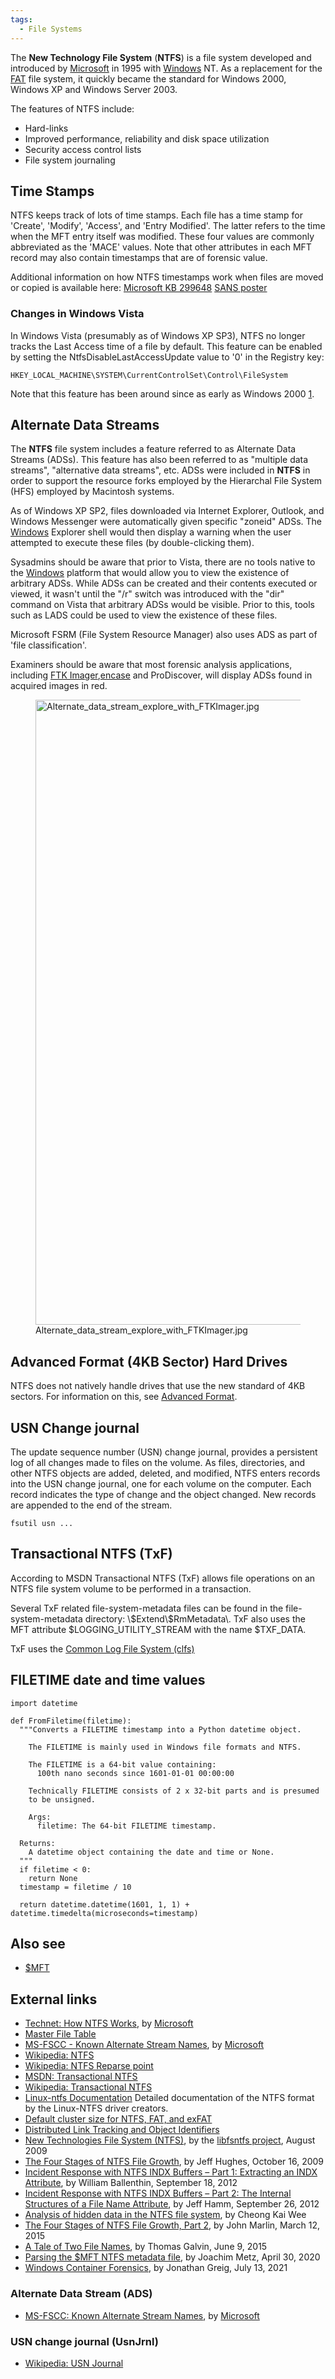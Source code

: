```yaml
---
tags:
  - File Systems
---
```

The **New Technology File System** (**NTFS**) is a file system developed and
introduced by [Microsoft](microsoft.md) in 1995 with [Windows](windows.md) NT.
As a replacement for the [FAT](fat.md) file system, it quickly became the
standard for Windows 2000, Windows XP and Windows Server 2003.

The features of NTFS include:

* Hard-links
* Improved performance, reliability and disk space utilization
* Security access control lists
* File system journaling

## Time Stamps

NTFS keeps track of lots of time stamps. Each file has a time stamp for
'Create', 'Modify', 'Access', and 'Entry Modified'. The latter refers to
the time when the MFT entry itself was modified. These four values are
commonly abbreviated as the 'MACE' values. Note that other attributes in
each MFT record may also contain timestamps that are of forensic value.

Additional information on how NTFS timestamps work when files are moved
or copied is available here: [Microsoft KB
299648](http://support.microsoft.com/kb/299648) [SANS
poster](https://www.sans.org/posters/windows-forensic-analysis/)

### Changes in Windows Vista

In Windows Vista (presumably as of Windows XP SP3), NTFS no longer
tracks the Last Access time of a file by default. This feature can be
enabled by setting the NtfsDisableLastAccessUpdate value to '0' in the
Registry key:

    HKEY_LOCAL_MACHINE\SYSTEM\CurrentControlSet\Control\FileSystem

Note that this feature has been around since as early as Windows 2000
[1](https://learn.microsoft.com/en-us/previous-versions/windows/it-pro/windows-2000-server/cc959914(v=technet.10)).

## Alternate Data Streams

The **NTFS** file system includes a feature referred to as Alternate
Data Streams (ADSs). This feature has also been referred to as "multiple
data streams", "alternative data streams", etc. ADSs were included in
**NTFS** in order to support the resource forks employed by the
Hierarchal File System (HFS) employed by Macintosh systems.

As of Windows XP SP2, files downloaded via Internet Explorer, Outlook, and
Windows Messenger were automatically given specific "zoneid" ADSs. The
[Windows](windows.md) Explorer shell would then display a warning when the user
attempted to execute these files (by double-clicking them).

Sysadmins should be aware that prior to Vista, there are no tools native
to the [Windows](windows.md) platform that would allow you to
view the existence of arbitrary ADSs. While ADSs can be created and
their contents executed or viewed, it wasn't until the "/r" switch was
introduced with the "dir" command on Vista that arbitrary ADSs would be
visible. Prior to this, tools such as LADS could be used to view the
existence of these files.

Microsoft FSRM (File System Resource Manager) also uses ADS as part of
'file classification'.

Examiners should be aware that most forensic analysis applications,
including [FTK
Imager](https://www.exterro.com/ftk-imager),[encase](encase.md)
and ProDiscover, will display ADSs found in acquired images in red.

<figure>
<img src="Alternate_data_stream_explore_with_FTKImager.jpg"
title="Alternate_data_stream_explore_with_FTKImager.jpg" width="1000"
alt="Alternate_data_stream_explore_with_FTKImager.jpg" />
<figcaption
aria-hidden="true">Alternate_data_stream_explore_with_FTKImager.jpg</figcaption>
</figure>

## Advanced Format (4KB Sector) Hard Drives

NTFS does not natively handle drives that use the new standard of 4KB
sectors. For information on this, see [Advanced
Format](advanced_format.md).

## USN Change journal

The update sequence number (USN) change journal, provides a persistent
log of all changes made to files on the volume. As files, directories,
and other NTFS objects are added, deleted, and modified, NTFS enters
records into the USN change journal, one for each volume on the
computer. Each record indicates the type of change and the object
changed. New records are appended to the end of the stream.

    fsutil usn ...

## Transactional NTFS (TxF)

According to MSDN Transactional NTFS (TxF) allows file operations on an
NTFS file system volume to be performed in a transaction.

Several TxF related file-system-metadata files can be found in the
file-system-metadata directory: \\\$Extend\\\$RmMetadata\\. TxF also
uses the MFT attribute \$LOGGING_UTILITY_STREAM with the name
\$TXF_DATA.

TxF uses the [Common Log File System (clfs)](common_log_file_system_(clfs).md)

## FILETIME date and time values

    import datetime

    def FromFiletime(filetime):
      """Converts a FILETIME timestamp into a Python datetime object.

        The FILETIME is mainly used in Windows file formats and NTFS.

        The FILETIME is a 64-bit value containing:
          100th nano seconds since 1601-01-01 00:00:00

        Technically FILETIME consists of 2 x 32-bit parts and is presumed
        to be unsigned.

        Args:
          filetime: The 64-bit FILETIME timestamp.

      Returns:
        A datetime object containing the date and time or None.
      """
      if filetime < 0:
        return None
      timestamp = filetime / 10

      return datetime.datetime(1601, 1, 1) + datetime.timedelta(microseconds=timestamp)

## Also see

* [\$MFT]($mft.md)

## External links

* [Technet: How NTFS Works](https://learn.microsoft.com/en-us/previous-versions/windows/it-pro/windows-server-2003/cc781134(v=ws.10)),
  by [Microsoft](microsoft.md)
* [Master File Table](http://msdn.microsoft.com/en-us/library/bb470206(v=vs.85>).aspx)
* [MS-FSCC - Known Alternate Stream Names](https://learn.microsoft.com/en-us/openspecs/windows_protocols/ms-fscc/4f3837c4-2f96-40d7-b0bf-80dd1d0b0da0),
  by [Microsoft](microsoft.md)
* [Wikipedia: NTFS](https://en.wikipedia.org/wiki/NTFS)
* [Wikipedia: NTFS Reparse point](https://en.wikipedia.org/wiki/NTFS_reparse_point)
* [MSDN: Transactional NTFS](https://learn.microsoft.com/en-us/windows/win32/fileio/transactional-ntfs-portal)
* [Wikipedia: Transactional NTFS](https://en.wikipedia.org/wiki/Transactional_NTFS)
* [Linux-ntfs Documentation](https://sourceforge.net/directory/file-systems/)
  Detailed documentation of the NTFS format by the Linux-NTFS driver creators.
* [Default cluster size for NTFS, FAT, and exFAT](https://support.microsoft.com/en-us/topic/default-cluster-size-for-ntfs-fat-and-exfat-9772e6f1-e31a-00d7-e18f-73169155af95)
* [Distributed Link Tracking and Object Identifiers](http://msdn.microsoft.com/en-us/library/windows/desktop/aa363997(v=vs.85>).aspx)
* [New Technologies File System (NTFS)](https://github.com/libyal/libfsntfs/blob/master/documentation/New%20Technologies%20File%20System%20(NTFS).asciidoc),
  by the [libfsntfs project](libfsntfs.md), August 2009
* [The Four Stages of NTFS File Growth](https://learn.microsoft.com/en-us/archive/blogs/),
  by Jeff Hughes, October 16, 2009
* [Incident Response with NTFS INDX Buffers – Part 1: Extracting an INDX Attribute](https://www.mandiant.com/resources/blog),
  by William Ballenthin, September 18, 2012
* [Incident Response with NTFS INDX Buffers – Part 2: The Internal Structures of a File Name Attribute](https://www.mandiant.com/resources/blog),
  by Jeff Hamm, September 26, 2012
* [Analysis of hidden data in the NTFS file system](https://forensicfocus.com/hidden-data-analysis-ntfs),
  by Cheong Kai Wee
* [The Four Stages of NTFS File Growth, Part 2](https://learn.microsoft.com/en-us/archive/blogs/),
  by John Marlin, March 12, 2015
* [A Tale of Two File Names](https://usn.pw/blog/gen/2015/06/09/filenames/),
  by Thomas Galvin, June 9, 2015
* [Parsing the \$MFT NTFS metadata file](https://osdfir.blogspot.com/2020/04/parsing-mft-ntfs-metadata-file.html),
  by Joachim Metz, April 30, 2020
* [Windows Container Forensics](https://osdfir.blogspot.com/2021/07/windows-container-forensics.html),
  by Jonathan Greig, July 13, 2021

### Alternate Data Stream (ADS)

* [MS-FSCC: Known Alternate Stream Names](https://learn.microsoft.com/en-us/openspecs/windows_protocols/ms-fscc/4f3837c4-2f96-40d7-b0bf-80dd1d0b0da0),
  by [Microsoft](microsoft.md)

### USN change journal (UsnJrnl)

* [Wikipedia: USN Journal](https://en.wikipedia.org/wiki/USN_Journal)
